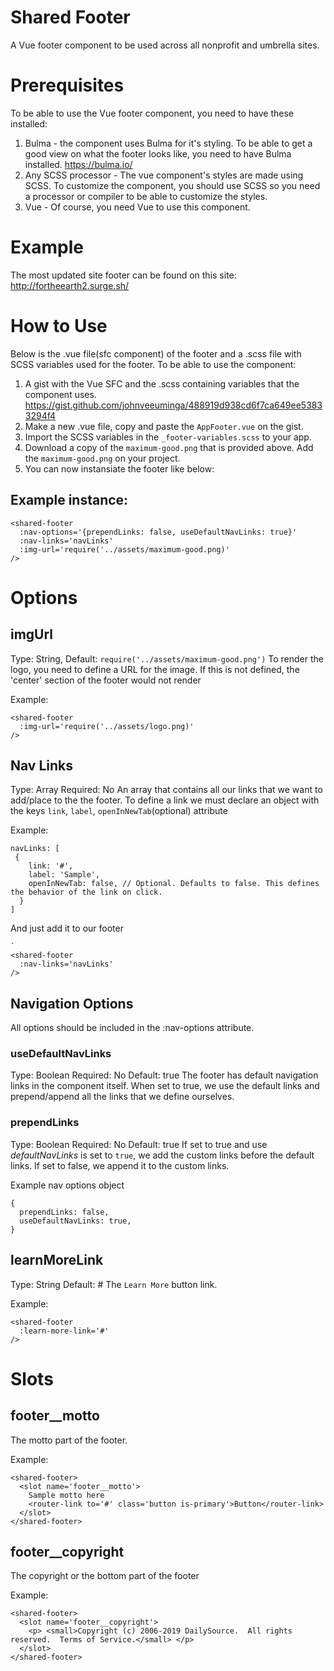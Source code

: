 # Shared Footer
A Vue footer component to be used across all nonprofit and umbrella sites. 

# Prerequisites
To be able to use the Vue footer component, you need to have these installed:
1. Bulma - the component uses Bulma for it's styling. To be able to get a good view on what the footer looks like, you need to have Bulma installed. https://bulma.io/
2. Any SCSS processor - The vue component's styles are made using SCSS. To customize the component, you should use SCSS so you need a processor or compiler to be able to customize the styles.
3. Vue - Of course, you need Vue to use this component.

# Example
The most updated site footer can be found on this site: http://fortheearth2.surge.sh/

# How to Use
Below is the .vue file(sfc component) of the footer and a .scss file with SCSS variables used for the footer. To be able to use the component: 
1. A gist with the Vue SFC and the .scss containing variables that the component uses. https://gist.github.com/johnveeuminga/488919d938cd6f7ca649ee53833294f4 
2. Make a new .vue file, copy and paste the `AppFooter.vue` on the gist.
3. Import the SCSS variables in the `_footer-variables.scss` to your app.
4. Download a copy of the `maximum-good.png` that is provided above. Add the `maximum-good.png` on your project.
5. You can now instansiate the footer like below:


## Example instance:
```
<shared-footer 
  :nav-options='{prependLinks: false, useDefaultNavLinks: true}'
  :nav-links='navLinks'
  :img-url='require('../assets/maximum-good.png)'
/>
```
# Options

## imgUrl
Type: String,
Default: `require('../assets/maximum-good.png')`
To render the logo, you need to define a URL for the image. If this is not defined, the 'center' section of the footer would not render 

Example:
```
<shared-footer 
  :img-url='require('../assets/logo.png)'
/>
```

## Nav Links
Type: Array
Required: No
An array that contains all our links that we want to add/place to the the footer. 
To define a link we must declare an object with the keys `link`, `label`, `openInNewTab`(optional)  attribute

Example:
```
navLinks: [
 {
    link: '#',
    label: 'Sample',
    openInNewTab: false, // Optional. Defaults to false. This defines the behavior of the link on click.
  }
]
```

And just add it to our footer

```
`
<shared-footer 
  :nav-links='navLinks'
/>
```

## Navigation Options
All options should be included in the :nav-options attribute. 
### useDefaultNavLinks
Type: Boolean
Required: No
Default: true
The footer has default navigation links in the component itself. When set to true, we use the default links and prepend/append all the links that we define ourselves.
### prependLinks
Type: Boolean
Required: No
Default: true
If set to true and use *defaultNavLinks* is set to `true`, we add the custom links before the default links. If set to false, we append it to the custom links.

Example nav options object
```
{
  prependLinks: false, 
  useDefaultNavLinks: true,
}
```

## learnMoreLink
Type: String 
Default: #
The `Learn More` button link.

Example: 
```
<shared-footer 
  :learn-more-link='#'
/>
```


# Slots
## footer__motto
The motto part of the footer. 

Example:
```
<shared-footer>
  <slot name='footer__motto'>
    Sample motto here
    <router-link to='#' class='button is-primary'>Button</router-link>
  </slot>
</shared-footer>
```

## footer__copyright
The copyright or the bottom part of the footer

Example:
```
<shared-footer>
  <slot name='footer__copyright'>
    <p> <small>Copyright (c) 2006-2019 DailySource.  All rights reserved.  Terms of Service.</small> </p>
  </slot>
</shared-footer>
```
